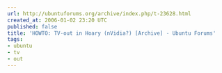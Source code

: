 ```yaml
---
url: http://ubuntuforums.org/archive/index.php/t-23628.html
created_at: 2006-01-02 23:20 UTC
published: false
title: 'HOWTO: TV-out in Hoary (nVidia?) [Archive] - Ubuntu Forums'
tags:
- ubuntu
- tv
- out
---
```



